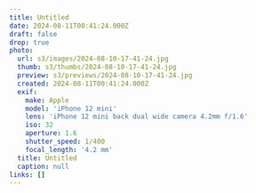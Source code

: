 ```yaml
---
title: Untitled
date: 2024-08-11T00:41:24.000Z
draft: false
drop: true
photo:
  url: s3/images/2024-08-10-17-41-24.jpg
  thumb: s3/thumbs/2024-08-10-17-41-24.jpg
  preview: s3/previews/2024-08-10-17-41-24.jpg
  created: 2024-08-11T00:41:24.000Z
  exif:
    make: Apple
    model: 'iPhone 12 mini'
    lens: 'iPhone 12 mini back dual wide camera 4.2mm f/1.6'
    iso: 32
    aperture: 1.6
    shutter_speed: 1/400
    focal_length: '4.2 mm'
  title: Untitled
  caption: null
links: []
---
```


